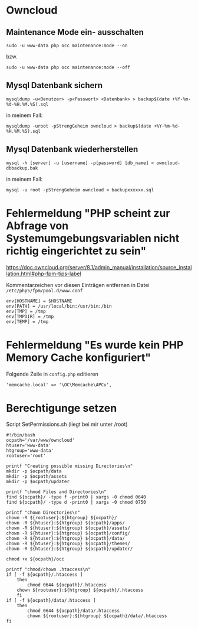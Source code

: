 # Owncloud
## Maintenance Mode ein- ausschalten

    sudo -u www-data php occ maintenance:mode --on

bzw.

    sudo -u www-data php occ maintenance:mode --off
    

## Mysql Datenbank sichern

    mysqldump -u<Benutzer> -p<Passwort> <Datenbank> > backup$(date +%Y-%m-%d-%H.%M.%S).sql
    
in meinem Fall:

    mysqldump -uroot -pStrengGeheim owncloud > backup$(date +%Y-%m-%d-%H.%M.%S).sql
    
## Mysql Datenbank wiederherstellen

    mysql -h [server] -u [username] -p[password] [db_name] < owncloud-dbbackup.bak
    
in meinem Fall:

    mysql -u root -pStrengGeheim owncloud < backupxxxxxx.sql
    

# Fehlermeldung "PHP scheint zur Abfrage von Systemumgebungsvariablen nicht richtig eingerichtet zu sein"

https://doc.owncloud.org/server/8.1/admin_manual/installation/source_installation.html#php-fpm-tips-label

Kommentarzeichen vor diesen Einträgen entfernen in Datei `/etc/php5/fpm/pool.d/www.conf`

    env[HOSTNAME] = $HOSTNAME
    env[PATH] = /usr/local/bin:/usr/bin:/bin
    env[TMP] = /tmp
    env[TMPDIR] = /tmp
    env[TEMP] = /tmp

# Fehlermeldung "Es wurde kein PHP Memory Cache konfiguriert"

Folgende Zeile in `config.php` editieren

    'memcache.local' => '\OC\Memcache\APCu',
    
# Berechtigunge setzen

Script SetPermissions.sh (liegt bei mir unter /root)


    #!/bin/bash
    ocpath='/var/www/owncloud'
    htuser='www-data'
    htgroup='www-data'
    rootuser='root'

    printf "Creating possible missing Directories\n"
    mkdir -p $ocpath/data
    mkdir -p $ocpath/assets
    mkdir -p $ocpath/updater
    
    printf "chmod Files and Directories\n"
    find ${ocpath}/ -type f -print0 | xargs -0 chmod 0640
    find ${ocpath}/ -type d -print0 | xargs -0 chmod 0750
    
    printf "chown Directories\n"
    chown -R ${rootuser}:${htgroup} ${ocpath}/
    chown -R ${htuser}:${htgroup} ${ocpath}/apps/
    chown -R ${htuser}:${htgroup} ${ocpath}/assets/
    chown -R ${htuser}:${htgroup} ${ocpath}/config/
    chown -R ${htuser}:${htgroup} ${ocpath}/data/
    chown -R ${htuser}:${htgroup} ${ocpath}/themes/
    chown -R ${htuser}:${htgroup} ${ocpath}/updater/

    chmod +x ${ocpath}/occ

    printf "chmod/chown .htaccess\n"
    if [ -f ${ocpath}/.htaccess ]
        then
            chmod 0644 ${ocpath}/.htaccess
        chown ${rootuser}:${htgroup} ${ocpath}/.htaccess
        fi
    if [ -f ${ocpath}/data/.htaccess ]
        then
            chmod 0644 ${ocpath}/data/.htaccess
            chown ${rootuser}:${htgroup} ${ocpath}/data/.htaccess
    fi
    
 
